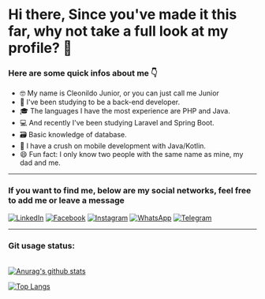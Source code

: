 # Hi there, Since you've made it this far, why not take a full look at my profile?	:thinking:


### Here are some quick infos about me :point_down:

- :nerd_face: My name is Cleonildo Junior, or you can just call me Junior
- 🌱 I've been studying to be a back-end developer.
- :mortar_board: The languages I have the most experience are PHP and Java.
- :computer: And recently I've been studying Laravel and Spring Boot.
- :card_file_box: Basic knowledge of database.
- :iphone: I have a crush on mobile development with Java/Kotlin.
- :smile: Fun fact: I only know two people with the same name as mine, my dad and me.

<hr>

### If you want to find me, below are my social networks, feel free to add me or leave a message

<a href="https://www.linkedin.com/in/cleonildo-junior"><img alt="LinkedIn" src="https://img.shields.io/badge/linkedin-%230077B5.svg?style=for-the-badge&logo=linkedin&logoColor=white"/></a>  <a href="https://www.facebook.com/junior.soares.1069/"><img alt="Facebook" src="https://img.shields.io/badge/Facebook-%231877F2.svg?style=for-the-badge&logo=Facebook&logoColor=white"/></a>  <a href="https://www.instagram.com/juniorsoares1990/?hl=pt-br/"><img alt="Instagram" src="https://img.shields.io/badge/Instagram-%23E4405F.svg?style=for-the-badge&logo=Instagram&logoColor=white"/></a>  <a href="https://api.whatsapp.com/send?phone=5521999017223"><img alt="WhatsApp" src="https://img.shields.io/badge/WhatsApp-25D366?style=for-the-badge&logo=whatsapp&logoColor=white"/></a>  <a href="https://t.me/CleonildoJunior"><img alt="Telegram" src="https://img.shields.io/badge/Telegram-2CA5E0?style=for-the-badge&logo=telegram&logoColor=white" /></a>

<hr>

### Git usage status:

<br/>[![Anurag's github stats](https://github-readme-stats.vercel.app/api?username=CleuJunior&hide_border=true&count_private=true&count_private=true&theme=dark&show_icons=true)](https://github.com/anuraghazra/github-readme-stats)

[![Top Langs](https://github-readme-stats.vercel.app/api/top-langs/?username=CleuJunior&hide_border=true&theme=dark&show_icons=true)](https://github.com/anuraghazra/github-readme-stats)
